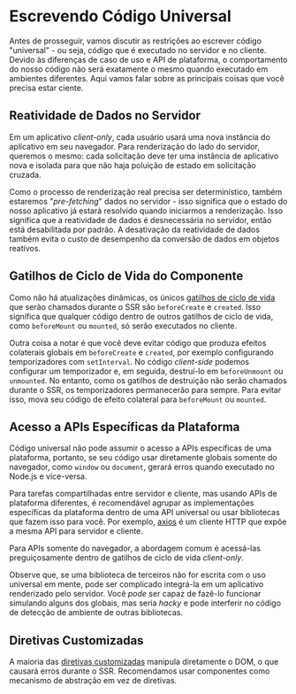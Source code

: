 # Escrevendo Código Universal

Antes de prosseguir, vamos discutir as restrições ao escrever código "universal" - ou seja, código que é executado no servidor e no cliente. Devido às diferenças de caso de uso e API de plataforma, o comportamento do nosso código não será exatamente o mesmo quando executado em ambientes diferentes. Aqui vamos falar sobre as principais coisas que você precisa estar ciente.

## Reatividade de Dados no Servidor

Em um aplicativo _client-only_, cada usuário usará uma nova instância do aplicativo em seu navegador. Para renderização do lado do servidor, queremos o mesmo: cada solicitação deve ter uma instância de aplicativo nova e isolada para que não haja poluição de estado em solicitação cruzada.

Como o processo de renderização real precisa ser determinístico, também estaremos "_pre-fetching_" dados no servidor - isso significa que o estado do nosso aplicativo já estará resolvido quando iniciarmos a renderização. Isso significa que a reatividade de dados é desnecessária no servidor, então está desabilitada por padrão. A desativação da reatividade de dados também evita o custo de desempenho da conversão de dados em objetos reativos.

## Gatilhos de Ciclo de Vida do Componente

Como não há atualizações dinâmicas, os únicos [gatilhos de ciclo de vida](/guide/instance.html#gatilhos-de-ciclo-de-vida) que serão chamados durante o SSR são `beforeCreate` e `created`. Isso significa que qualquer código dentro de outros gatilhos de ciclo de vida, como `beforeMount` ou `mounted`, só serão executados no cliente.

Outra coisa a notar é que você deve evitar código que produza efeitos colaterais globais em `beforeCreate` e `created`, por exemplo configurando temporizadores com `setInterval`. No código _client-side_ podemos configurar um temporizador e, em seguida, destruí-lo em `beforeUnmount` ou `unmounted`. No entanto, como os gatilhos de destruição não serão chamados durante o SSR, os temporizadores permanecerão para sempre. Para evitar isso, mova seu código de efeito colateral para `beforeMount` ou `mounted`.

## Acesso a APIs Específicas da Plataforma

Código universal não pode assumir o acesso a APIs específicas de uma plataforma, portanto, se seu código usar diretamente globais somente do navegador, como `window` ou `document`, gerará erros quando executado no Node.js e vice-versa.

Para tarefas compartilhadas entre servidor e cliente, mas usando APIs de plataforma diferentes, é recomendável agrupar as implementações específicas da plataforma dentro de uma API universal ou usar bibliotecas que fazem isso para você. Por exemplo, [axios](https://github.com/axios/axios) é um cliente HTTP que expõe a mesma API para servidor e cliente.

Para APIs somente do navegador, a abordagem comum é acessá-las preguiçosamente dentro de gatilhos de ciclo de vida _client-only_.

Observe que, se uma biblioteca de terceiros não for escrita com o uso universal em mente, pode ser complicado integrá-la em um aplicativo renderizado pelo servidor. Você _pode_ ser capaz de fazê-lo funcionar simulando alguns dos globais, mas seria _hacky_ e pode interferir no código de detecção de ambiente de outras bibliotecas.

## Diretivas Customizadas

A maioria das [diretivas customizadas](/guide/custom-directive.html#diretivas-customizadas) manipula diretamente o DOM, o que causará erros durante o SSR. Recomendamos usar componentes como mecanismo de abstração em vez de diretivas.
